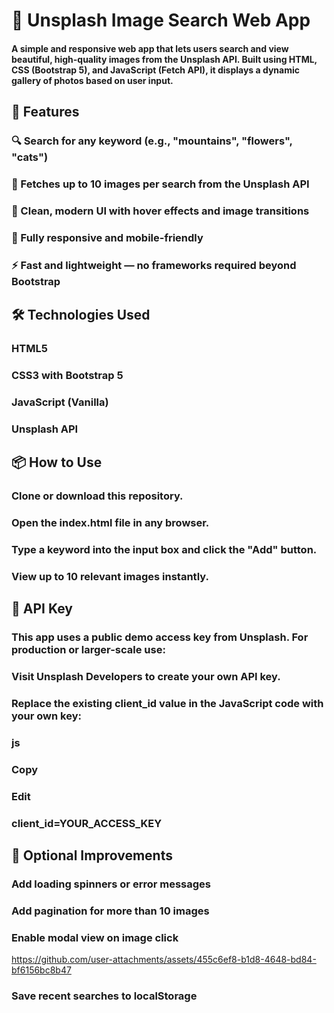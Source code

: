 # 🌄 Unsplash Image Search Web App

#### A simple and responsive web app that lets users search and view beautiful, high-quality images from the Unsplash API. Built using HTML, CSS (Bootstrap 5), and JavaScript (Fetch API), it displays a dynamic gallery of photos based on user input.

## 🚀 Features

### 🔍 Search for any keyword (e.g., "mountains", "flowers", "cats")

### 📸 Fetches up to 10 images per search from the Unsplash API

### 🎨 Clean, modern UI with hover effects and image transitions

### 📱 Fully responsive and mobile-friendly

### ⚡ Fast and lightweight — no frameworks required beyond Bootstrap

## 🛠️ Technologies Used

### HTML5

### CSS3 with Bootstrap 5

### JavaScript (Vanilla)

### Unsplash API

## 📦 How to Use

### Clone or download this repository.

### Open the index.html file in any browser.

### Type a keyword into the input box and click the "Add" button.

### View up to 10 relevant images instantly.

## 🔐 API Key

### This app uses a public demo access key from Unsplash. For production or larger-scale use:

### Visit Unsplash Developers to create your own API key.

### Replace the existing client_id value in the JavaScript code with your own key:

### js
### Copy
### Edit
### client_id=YOUR_ACCESS_KEY

## 🧼 Optional Improvements

### Add loading spinners or error messages

### Add pagination for more than 10 images

### Enable modal view on image click


https://github.com/user-attachments/assets/455c6ef8-b1d8-4648-bd84-bf6156bc8b47


### Save recent searches to localStorage

